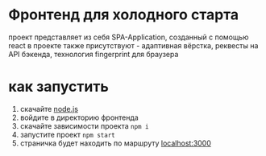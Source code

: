# Фронтенд для холодного старта

проект представляет из себя SPA-Application, созданный с помощью react
в проекте также присутствуют - адаптивная вёрстка, реквесты на API бэкенда, технология fingerprint для браузера

# как запустить

1. скачайте [node.js](https://nodejs.org/en/download/package-manager)
2. войдите в директорию фронтенда
3. скачайте зависимости проекта ```npm i```
4. запустите проект ```npm start```
5. страничка будет находить по маршруту [localhost:3000](localhost:3000)
